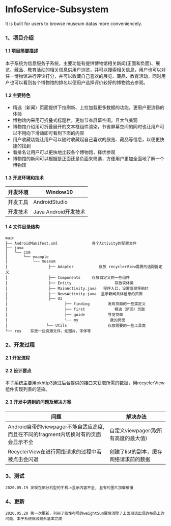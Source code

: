 # InfoService-Subsystem
It is built for users to browse museum datas more conveniencely.


### 1、项目介绍
#### 1.1 项目简要描述
本子系统为信息服务子系统，主要功能有提供博物馆相关新闻(正面和负面)、展览、藏品、教育活动的相关信息供用户浏览，并可以搜索相关信息，用户也可以对任一博物馆进行评论打分，并可以收藏自己喜欢的展览、藏品、教育活动，同时用户也可以看到各个博物馆的排名以便用户选择评价较好的博物馆去参观。

#### 1.2 主要特色

* 精选（新闻）页面提供下拉刷新、上拉加载更多数据的功能，更用户更流畅的体验
* 博物馆内采用可折叠式标题栏，更加节省屏幕空间，且大气美观
* 博物馆介绍用可折叠展开的文本框组件渲染，节省屏幕空间的同时也让用户可以不用向下滑动即可看到下面的内容
* 用户收藏功能让用户可以随时收藏起自己喜欢的展览、藏品等信息，以便更快捷的找到
* 看排名让用户可以更快地比较各个博物馆，择优参观
* 博物馆的新闻可以根据是正面还是负面来筛选，方便用户更加全面地了解一个博物馆

#### 1.3 开发环境和技术

| 开发环境 | Window10 |
| --- | --- |
| 开发工具 | AndroidStudio |
| 开发技术 | Java Android开发技术 |

#### 1.4 文件目录结构

```
main
├── AndroidManifest.xml               各个Activity的配置文件
├── java
│   └── com
│       └── example
│           └── museum
│                  ├── Adapter           存放 recyclerView需要的适配器定义
│                  ├── Components     存放自定义的一些组件 
│                  ├── Entity                   存放实体类
│                  ├── MainActivity.java   程序入口，设置底部导航栏
│                  ├── NewsActivity.java  显示新闻具体信息的页面      
│                  ├── UI                       
│                         ├── finding        发现页面的一些类定义
│                         ├── first             精选（新闻）页面
│                         ├── guide          导览页面
│                         └── my              我的页面
│                 └── Utils                  存放需要的一些工具类
└── res    存放一些资源文件，如图片，字体等

```


### 2、开发过程
#### 2.1 开发流程
#### 2.2 设计要点
本子系统主要用okhttp3通过后台提供的接口来获取所需的数据，用recyclerView组件实现列表的渲染。
#### 2.3 开发中遇到的问题及解决方案

| 问题 | 解决办法 |
| --- | --- |
| Android自带的viewpager不能自适应高度, 而且在不同的fragment内切换时有的页面会显示不全 | 自定义viewpager(取所有高度的最大值) |
| RecyclerView在进行网络请求的过程中若被点击会闪退 | 创建了list的副本，缓存网络请求前的数据 |

### 3、测试
	2020.05.19 发现在部分机型的手机上显示内容不全, 且有的图片加载缓慢

### 4、更新
	2020.05.20 第一次更新，利用了线性布局的weightSum属性消除了上面测试出现的布局上的问题，本子系统除收藏外基本完成
